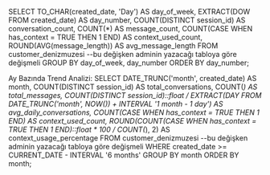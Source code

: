 SELECT 
    TO_CHAR(created_date, 'Day') AS day_of_week,
    EXTRACT(DOW FROM created_date) AS day_number,
    COUNT(DISTINCT session_id) AS conversation_count,
    COUNT(*) AS message_count,
    COUNT(CASE WHEN has_context = TRUE THEN 1 END) AS context_used_count,
    ROUND(AVG(message_length)) AS avg_message_length
FROM 
    customer_denizmuzesi --bu değişken adminin yazacağı tabloya göre değişmeli
GROUP BY 
    day_of_week, day_number
ORDER BY 
    day_number;
	

Ay Bazında Trend Analizi:
SELECT 
    DATE_TRUNC('month', created_date) AS month,
    COUNT(DISTINCT session_id) AS total_conversations,
    COUNT(*) AS total_messages,
    COUNT(DISTINCT session_id)::float / EXTRACT(DAY FROM DATE_TRUNC('month', NOW()) + INTERVAL '1 month - 1 day') AS avg_daily_conversations,
    COUNT(CASE WHEN has_context = TRUE THEN 1 END) AS context_used_count,
    ROUND(COUNT(CASE WHEN has_context = TRUE THEN 1 END)::float * 100 / COUNT(*), 2) AS context_usage_percentage
FROM 
    customer_denizmuzesi --bu değişken adminin yazacağı tabloya göre değişmeli
WHERE 
    created_date >= CURRENT_DATE - INTERVAL '6 months'
GROUP BY 
    month
ORDER BY 
    month;
